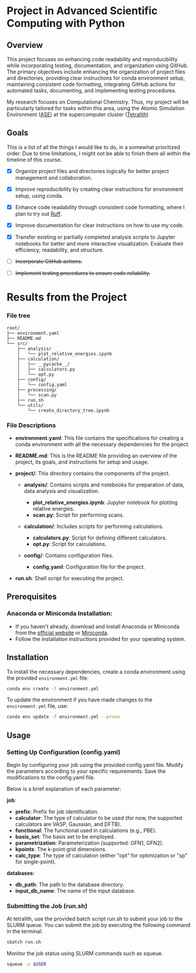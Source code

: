 # Project in Advanced Scientific Computing with Python

## Overview
This project focuses on enhancing code readability and reproducibility while incorporating testing, documentation, and organization using GitHub. The primary objectives include enhancing the organization of project files and directories, providing clear instructions for conda environment setup, maintaining consistent code formatting, integrating GitHub actions for automated tasks, documenting, and implementing testing procedures.

My research focuses on Computational Chemistry. Thus, my project will be particularly tailored for tasks within this area, using the Atomic Simulation Environment ([ASE](https://wiki.fysik.dtu.dk/ase/)) at the supercomputer cluster ([Tetralith](https://www.nsc.liu.se/systems/tetralith/))

## Goals
This is a list of all the things I would like to do, in a somewhat prioritized order. Due to time limitations, I might not be able to finish them all within the timeline of this course.

- [x] Organize project files and directories logically for better project management and collaboration.

- [x] Improve reproducibility by creating clear instructions for environment setup, using conda.

- [x] Enhance code readability through consistent code formatting, where I plan to try out [Ruff](https://github.com/astral-sh/ruff).

- [x] Improve documentation for clear instructions on how to use my code.

- [x] Transfer existing or partially completed analysis scripts to Jupyter notebooks for better and more interactive visualization. Evaluate their efficiency, readability, and structure.

- [ ] ~~Incorporate GitHub actions.~~

- [ ] ~~Implement testing procedures to ensure code reliability.~~






# Results from the Project


### File tree

```
root/
├── environment.yaml
├── README.md
└── src/
    ├── analysis/
    │   └── plot_relative_energies.ipynb
    ├── calculation/
    │   ├── __pycache__/
    │   ├── calculators.py
    │   └── opt.py
    ├── config/
    │   └── config.yaml
    ├── processing/
    │   └── scan.py
    ├── run.sh
    └── utils/
        └── create_directory_tree.ipynb
```

### File Descriptions

- **environment.yaml**: This file contains the specifications for creating a conda environment with all the necessary dependencies for the project.

- **README.md**: This is the README file providing an overview of the project, its goals, and instructions for setup and usage.

- **project/**: This directory contains the components of the project.

  - **analysis/**: Contains scripts and notebooks for preparation of data, data analysis and visualization.
    - **plot_relative_energies.ipynb**: Jupyter notebook for plotting relative energies.
    - **scan.py**: Script for performing scans.
  
  - **calculation/**: Includes scripts for performing calculations.
    - **calculators.py**: Script for defining different calculators.
    - **opt.py**: Script for calculations.
  
  - **config/**: Contains configuration files.
    - **config.yaml**: Configuration file for the project.

- **run.sh**: Shell script for executing the project.

## Prerequisites

### Anaconda or Miniconda Installation:
   - If you haven't already, download and install Anaconda or Miniconda from the [official website](https://www.anaconda.com/products/distribution) or [Miniconda](https://docs.conda.io/en/latest/miniconda.html).
   - Follow the installation instructions provided for your operating system.

## Installation

To install the necessary dependencies, create a conda environment using the 
provided `environment.yml` file:

```bash
conda env create -f environment.yml
```

To update the environment if you have made changes to the  `environment.yml` 
file, use:

```bash
conda env update -f environment.yml --prune
```

## Usage

### Setting Up Configuration (config.yaml)
Begin by configuring your job using the provided config.yaml file. 
Modify the parameters according to your specific requirements.
Save the modifications to the config.yaml file.

Below is a brief explanation of each parameter:

**job**:
- **prefix**: Prefix for job identification.
- **calculator**: The type of calculator to be used (for now, the supported calculators are VASP, Gaussian, and DFTB).
- **functional**: The functional used in calculations (e.g., PBE).
- **basis_set**: The basis set to be employed.
- **parametrization**: Parameterization (supported: GFN1, GFN2).
- **kpoints**: The k-point grid dimensions.
- **calc_type**: The type of calculation (either "opt" for optimization or "sp" for single-point).

**databases**:
- **db_path**: The path to the database directory.
- **input_db_name**: The name of the input database.


### Submitting the Job (run.sh)
At tetralith, use the provided batch script run.sh to submit your job to the SLURM queue. 
You can submit the job by executing the following command in the terminal:

```bash
sbatch run.sh
```

Monitor the job status using SLURM commands such as squeue.

```bash
squeue -u $USER
```